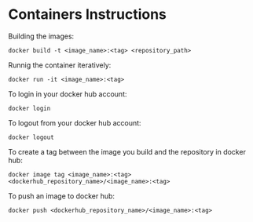 # Containers Instructions

Building the images: 
```
docker build -t <image_name>:<tag> <repository_path> 
```

Runnig the container iteratively:
```
docker run -it <image_name>:<tag>
```


To login in your docker hub account:
```
docker login
```

To logout from your docker hub account:
```
docker logout
```

To create a tag between the image you build and the repository in docker hub:
```
docker image tag <image_name>:<tag> <dockerhub_repository_name>/<image_name>:<tag>
```

To push an image to docker hub:
```
docker push <dockerhub_repository_name>/<image_name>:<tag>
```
